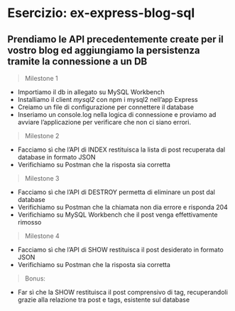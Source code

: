 # Esercizio: ex-express-blog-sql

## Prendiamo le API precedentemente create per il vostro blog ed aggiungiamo la persistenza tramite la connessione a un DB
> Milestone 1
- Importiamo il db in allegato su MySQL Workbench
- Installiamo il client *mysql2* con npm i mysql2 nell’app Express
- Creiamo un file di configurazione per connettere il database
- Inseriamo un console.log nella logica di connessione e proviamo ad avviare l’applicazione per verificare che non ci siano errori.
> Milestone 2
- Facciamo sì che l’API di INDEX restituisca la lista di post recuperata dal database in formato JSON
- Verifichiamo su Postman che la risposta sia corretta
> Milestone 3
- Facciamo sì che l’API di DESTROY permetta di eliminare un post dal database
- Verifichiamo su Postman che la chiamata non dia errore e risponda 204
- Verifichiamo su MySQL Workbench che il post venga effettivamente rimosso
> Milestone 4
- Facciamo sì che l’API di SHOW restituisca il post desiderato in formato JSON
- Verifichiamo su Postman che la risposta sia corretta
> Bonus:
- Far sì che la SHOW restituisca il post comprensivo di tag, recuperandoli grazie alla relazione tra post e tags, esistente sul database